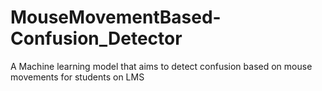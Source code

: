 # MouseMovementBased-Confusion_Detector
A Machine learning model that aims to detect confusion based on mouse movements for students on LMS
